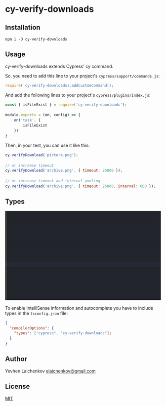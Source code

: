# cy-verify-downloads

## Installation

```shell
npm i -D cy-verify-downloads
```

## Usage

cy-verify-downloads extends Cypress' cy command.

So, you need to add this line to your project's `cypress/support/commands.js`:

```javascript
require('cy-verify-downloads).addCustomCommand();
```


And add the following lines to your project's `cypress/plugins/index.js`:


```javascript
const { isFileExist } = require('cy-verify-downloads');

module.exports = (on, config) => {
    on('task', {
        isFileExist
    })
}
```
Then, in your test, you can use it like this:

```javascript
cy.verifyDownload('picture.png');

// or increase timeout
cy.verifyDownload('archive.png', { timeout: 25000 });

// or increase timeout and interval pooling
cy.verifyDownload('archive.png', { timeout: 25000, interval: 600 });
```

## Types

![Autocompletion](./assets/autocompletion.gif?raw=true)

To enable IntelliSense information and autocomplete you have to include types in the `tsconfig.json` file:
```json
{
  "compilerOptions": {
    "types": ["cypress", "cy-verify-downloads"];
  }
}
```

## Author
Yevhen Laichenkov <elaichenkov@gmail.com>

## License
[MIT](LICENSE)